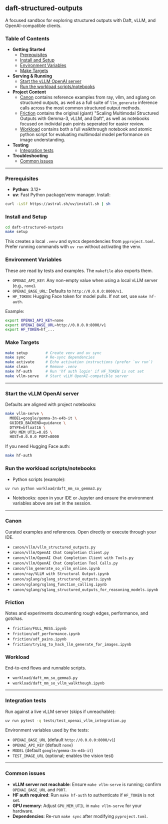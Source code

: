 ## daft-structured-outputs

A focused sandbox for exploring structured outputs with Daft, vLLM, and OpenAI-compatible clients.

### Table of Contents
- **Getting Started**
  - [Prerequisites](#prerequisites)
  - [Install and Setup](#install-and-setup)
  - [Environment Variables](#environment-variables)
  - [Make Targets](#make-targets)
- **Serving & Running**
  - [Start the vLLM OpenAI server](#start-the-vllm-openai-server)
  - [Run the workload scripts/notebooks](#run-the-workload-scriptsnotebooks)
- **Project Content**
  - [Canon](#canon) contains reference examples from ray, vllm, and sglang on structured outputs, as well as a full suite of `llm_generate` inference calls across the most common structured output methods.
  - [Friction](#friction) contains the original (giant) "Scaling Multimodal Structured Outputs with Gemma-3, vLLM, and Daft", as well as notebooks focused on individal pain points seperated for easier review.
  - [Workload](#workload) contains both a full walkthrough notebook and atomic python script for evaluating multimodal model performance on image understanding.
- **Testing**
  - [Integration tests](#integration-tests)
- **Troubleshooting**
  - [Common issues](#common-issues)

---

### Prerequisites
- **Python**: 3.12+
- **uv**: Fast Python package/venv manager. Install:
```bash
curl -LsSf https://astral.sh/uv/install.sh | sh
```

### Install and Setup
```bash
cd daft-structured-outputs
make setup
```
This creates a local `.venv` and syncs dependencies from `pyproject.toml`. Prefer running commands with `uv run` without activating the venv.

### Environment Variables
These are read by tests and examples. The `makefile` also exports them.
- `OPENAI_API_KEY`: Any non-empty value when using a local vLLM server (e.g., `none`).
- `OPENAI_BASE_URL`: Defaults to `http://0.0.0.0:8000/v1`.
- `HF_TOKEN`: Hugging Face token for model pulls. If not set, use `make hf-auth`.

Example:
```bash
export OPENAI_API_KEY=none
export OPENAI_BASE_URL=http://0.0.0.0:8000/v1
export HF_TOKEN=hf_...
```

### Make Targets
```bash
make setup        # Create venv and uv sync
make sync         # Re-sync dependencies
make activate     # Echo activation instructions (prefer `uv run`)
make clean        # Remove .venv
make hf-auth      # Run 'hf auth login' if HF_TOKEN is not set
make vllm-serve   # Start vLLM OpenAI-compatible server
```

---

### Start the vLLM OpenAI server
Defaults are aligned with project notebooks:
```bash
make vllm-serve \
  MODEL=google/gemma-3n-e4b-it \
  GUIDED_BACKEND=guidance \
  DTYPE=bfloat16 \
  GPU_MEM_UTIL=0.85 \
  HOST=0.0.0.0 PORT=8000
```
If you need Hugging Face auth:
```bash
make hf-auth
```

### Run the workload scripts/notebooks
- Python scripts (example):
```bash
uv run python workload/daft_mm_so_gemma3.py
```
- Notebooks: open in your IDE or Jupyter and ensure the environment variables above are set in the session.

---

### Canon
Curated examples and references. Open directly or execute through your IDE.
- `canon/vllm/vllm_structured_outputs.py`
- `canon/vllm/OpenAI Chat Completion Client.py`
- `canon/vllm/OpenAI Chat Completion Client with Tools.py`
- `canon/vllm/OpenAI Chat Completion Tool Calls.py`
- `canon/llm_generate_so_vllm_online.ipynb`
- `canon/ray/VLLM with Structural Output.ipynb`
- `canon/sglang/sglang_structured_outputs.ipynb`
- `canon/sglang/sglang_function_calling.ipynb`
- `canon/sglang/sglang_structured_outputs_for_reasoning_models.ipynb`

### Friction
Notes and experiments documenting rough edges, performance, and gotchas.
- `friction/FULL_MESS.ipynb`
- `friction/udf_performance.ipynb`
- `friction/udf_pains.ipynb`
- `friction/trying_to_hack_llm_generate_for_images.ipynb`

### Workload
End-to-end flows and runnable scripts.
- `workload/daft_mm_so_gemma3.py`
- `workload/daft_mm_so_vllm_walkthough.ipynb`

---

### Integration tests
Run against a live vLLM server (skips if unreachable):
```bash
uv run pytest -q tests/test_openai_vllm_integration.py
```
Environment variables used by the tests:
- `OPENAI_BASE_URL` (default `http://0.0.0.0:8000/v1`)
- `OPENAI_API_KEY` (default `none`)
- `MODEL` (default `google/gemma-3n-e4b-it`)
- `TEST_IMAGE_URL` (optional; enables the vision test)

---

### Common issues
- **vLLM server not reachable**: Ensure `make vllm-serve` is running; confirm `OPENAI_BASE_URL` and `PORT`.
- **HF auth required**: Run `make hf-auth` to authenticate if `HF_TOKEN` is not set.
- **GPU memory**: Adjust `GPU_MEM_UTIL` in `make vllm-serve` for your hardware.
- **Dependencies**: Re-run `make sync` after modifying `pyproject.toml`.
